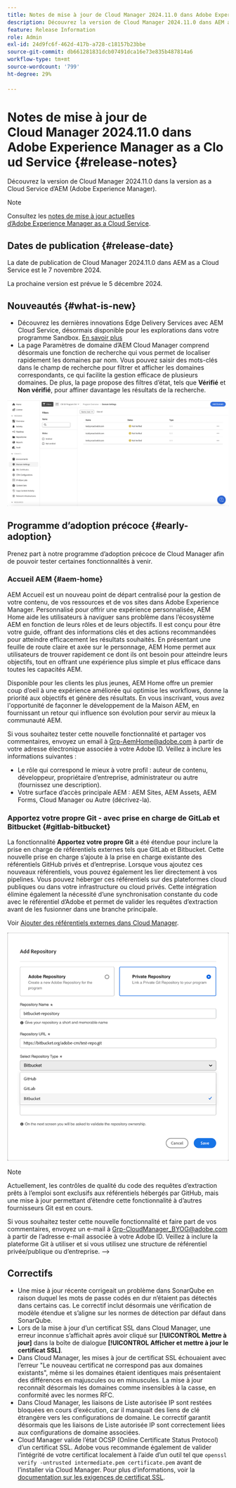 ```yaml
---
title: Notes de mise à jour de Cloud Manager 2024.11.0 dans Adobe Experience Manager as a Cloud Service
description: Découvrez la version de Cloud Manager 2024.11.0 dans AEM as a Cloud Service.
feature: Release Information
role: Admin
exl-id: 24d9fc6f-462d-417b-a728-c18157b23bbe
source-git-commit: db661281831dcb07491dca16e73e835b487814a6
workflow-type: tm+mt
source-wordcount: '799'
ht-degree: 29%

---
```


# Notes de mise à jour de Cloud Manager 2024.11.0 dans Adobe Experience Manager as a Cloud Service {#release-notes}

Découvrez la version de Cloud Manager 2024.11.0 dans la version as a Cloud Service d’AEM (Adobe Experience Manager).

>[!NOTE]
>
>Consultez les [notes de mise à jour actuelles d’Adobe Experience Manager as a Cloud Service](/help/release-notes/release-notes-cloud/release-notes-current.md).

## Dates de publication {#release-date}

La date de publication de Cloud Manager 2024.11.0 dans AEM as a Cloud Service est le 7 novembre 2024.

La prochaine version est prévue le 5 décembre 2024.

## Nouveautés {#what-is-new}

* Découvrez les dernières innovations Edge Delivery Services avec AEM Cloud Service, désormais disponible pour les explorations dans votre programme Sandbox. [En savoir plus](/help/implementing/cloud-manager/getting-access-to-aem-in-cloud/introduction-sandbox-programs.md#auto-creation) <!-- (CMGR-62319) -->
* La page Paramètres de domaine d’AEM Cloud Manager comprend désormais une fonction de recherche qui vous permet de localiser rapidement les domaines par nom. Vous pouvez saisir des mots-clés dans le champ de recherche pour filtrer et afficher les domaines correspondants, ce qui facilite la gestion efficace de plusieurs domaines. De plus, la page propose des filtres d’état, tels que **Vérifié** et **Non vérifié**, pour affiner davantage les résultats de la recherche. <!-- (CMGR-62615) -->

![Champ de recherche dans Paramètres du domaine](/help/implementing/cloud-manager/assets/domain-settings-search.png)

## Programme d’adoption précoce {#early-adoption}

Prenez part à notre programme d’adoption précoce de Cloud Manager afin de pouvoir tester certaines fonctionnalités à venir.

### Accueil AEM {#aem-home}

AEM Accueil est un nouveau point de départ centralisé pour la gestion de votre contenu, de vos ressources et de vos sites dans Adobe Experience Manager. Personnalisé pour offrir une expérience personnalisée, AEM Home aide les utilisateurs à naviguer sans problème dans l’écosystème AEM en fonction de leurs rôles et de leurs objectifs. Il est conçu pour être votre guide, offrant des informations clés et des actions recommandées pour atteindre efficacement les résultats souhaités. En présentant une feuille de route claire et axée sur le personnage, AEM Home permet aux utilisateurs de trouver rapidement ce dont ils ont besoin pour atteindre leurs objectifs, tout en offrant une expérience plus simple et plus efficace dans toutes les capacités AEM.

Disponible pour les clients les plus jeunes, AEM Home offre un premier coup d’oeil à une expérience améliorée qui optimise les workflows, donne la priorité aux objectifs et génère des résultats. En vous inscrivant, vous avez l&#39;opportunité de façonner le développement de la Maison AEM, en fournissant un retour qui influence son évolution pour servir au mieux la communauté AEM.

Si vous souhaitez tester cette nouvelle fonctionnalité et partager vos commentaires, envoyez un email à [Grp-AemHome@adobe.com](mailto:Grp-AemHome@adobe.com) à partir de votre adresse électronique associée à votre Adobe ID. Veillez à inclure les informations suivantes :

* Le rôle qui correspond le mieux à votre profil : auteur de contenu, développeur, propriétaire d’entreprise, administrateur ou autre (fournissez une description).
* Votre surface d’accès principale AEM : AEM Sites, AEM Assets, AEM Forms, Cloud Manager ou Autre (décrivez-la).

### Apportez votre propre Git - avec prise en charge de GitLab et Bitbucket {#gitlab-bitbucket}

<!-- BOTH CS & AMS -->

La fonctionnalité **Apportez votre propre Git** a été étendue pour inclure la prise en charge de référentiels externes tels que GitLab et Bitbucket. Cette nouvelle prise en charge s’ajoute à la prise en charge existante des référentiels GitHub privés et d’entreprise. Lorsque vous ajoutez ces nouveaux référentiels, vous pouvez également les lier directement à vos pipelines. Vous pouvez héberger ces référentiels sur des plateformes cloud publiques ou dans votre infrastructure ou cloud privés. Cette intégration élimine également la nécessité d’une synchronisation constante du code avec le référentiel d’Adobe et permet de valider les requêtes d’extraction avant de les fusionner dans une branche principale.

Voir [Ajouter des référentiels externes dans Cloud Manager](/help/implementing/cloud-manager/managing-code/external-repositories.md).

![Boîte de dialogue Ajouter un référentiel](/help/implementing/cloud-manager/release-notes/assets/repositories-add-release-notes.png)

>[!NOTE]
>
>Actuellement, les contrôles de qualité du code des requêtes d’extraction prêts à l’emploi sont exclusifs aux référentiels hébergés par GitHub, mais une mise à jour permettant d’étendre cette fonctionnalité à d’autres fournisseurs Git est en cours.

Si vous souhaitez tester cette nouvelle fonctionnalité et faire part de vos commentaires, envoyez un e-mail à [Grp-CloudManager_BYOG@adobe.com](mailto:Grp-CloudManager_BYOG@adobe.com) à partir de l’adresse e-mail associée à votre Adobe ID. Veillez à inclure la plateforme Git à utiliser et si vous utilisez une structure de référentiel privée/publique ou d’entreprise. —>


## Correctifs

* Une mise à jour récente corrigeait un problème dans SonarQube en raison duquel les mots de passe codés en dur n’étaient pas détectés dans certains cas. Le correctif inclut désormais une vérification de modèle étendue et s’aligne sur les normes de détection par défaut dans SonarQube. <!-- CMGR-62682 -->
* Lors de la mise à jour d’un certificat SSL dans Cloud Manager, une erreur inconnue s’affichait après avoir cliqué sur **[!UICONTROL Mettre à jour]** dans la boîte de dialogue **[!UICONTROL Afficher et mettre à jour le certificat SSL]**. <!-- CMGR-62848 -->
* Dans Cloud Manager, les mises à jour de certificat SSL échouaient avec l’erreur &quot;Le nouveau certificat ne correspond pas aux domaines existants&quot;, même si les domaines étaient identiques mais présentaient des différences en majuscules ou en minuscules. La mise à jour reconnaît désormais les domaines comme insensibles à la casse, en conformité avec les normes RFC. <!-- CMGR-62844 -->
* Dans Cloud Manager, les liaisons de Liste autorisée IP sont restées bloquées en cours d’exécution, car il manquait des liens de clé étrangère vers les configurations de domaine. Le correctif garantit désormais que les liaisons de Liste autorisée IP sont correctement liées aux configurations de domaine associées. <!-- CMGR-62838 -->
* Cloud Manager valide l’état OCSP (Online Certificate Status Protocol) d’un certificat SSL. Adobe vous recommande également de valider l’intégrité de votre certificat localement à l’aide d’un outil tel que `openssl verify -untrusted intermediate.pem certificate.pem` avant de l’installer via Cloud Manager. Pour plus d’informations, voir la [documentation sur les exigences de certificat SSL](https://experienceleague.adobe.com/en/docs/experience-manager-cloud-service/content/implementing/using-cloud-manager/manage-ssl-certificates/introduction-to-ssl-certificates#requirements). <!-- CMGR-62341  -->



<!-- ## Known issues {#known-issues} -->